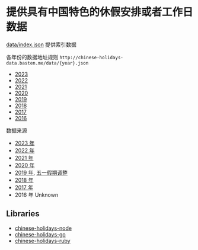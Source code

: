 # 提供具有中国特色的休假安排或者工作日数据

[data/index.json](http://chinese-holidays-data.basten.me/data/index.json) 提供索引数据

各年份的数据地址规则 `http://chinese-holidays-data.basten.me/data/{year}.json`

* [2023](http://chinese-holidays-data.basten.me/data/2023.json)
* [2022](http://chinese-holidays-data.basten.me/data/2022.json)
* [2021](http://chinese-holidays-data.basten.me/data/2021.json)
* [2020](http://chinese-holidays-data.basten.me/data/2020.json)
* [2019](http://chinese-holidays-data.basten.me/data/2019.json)
* [2018](http://chinese-holidays-data.basten.me/data/2018.json)
* [2017](http://chinese-holidays-data.basten.me/data/2017.json)
* [2016](http://chinese-holidays-data.basten.me/data/2016.json)

数据来源

* [2023 年](http://www.gov.cn/zhengce/content/2022-12/08/content_5730844.htm)
* [2022 年](http://www.gov.cn/zhengce/content/2021-10/25/content_5644835.htm)
* [2021 年](http://www.gov.cn/zhengce/content/2020-11/25/content_5564127.htm)
* [2020 年](http://www.gov.cn/zhengce/content/2019-11/21/content_5454164.htm)
* [2019 年](http://www.gov.cn/zhengce/content/2018-12/06/content_5346276.htm), [五一假期调整](http://www.gov.cn/zhengce/content/2019-03/22/content_5375877.htm)
* [2018 年](http://www.gov.cn/zhengce/content/2017-11/30/content_5243579.htm)
* [2017 年](http://www.gov.cn/zhengce/content/2016-12/01/content_5141603.htm)
* 2016 年 Unknown

## Libraries

* [chinese-holidays-node](https://github.com/bastengao/chinese-holidays-node)
* [chinese-holidays-go](https://github.com/bastengao/chinese-holidays-go)
* [chinese-holidays-ruby](https://github.com/bastengao/chinese-holidays-ruby)
